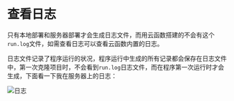 # 查看日志

只有本地部署和服务器部署才会生成日志文件，而用云函数搭建的不会有这个`run.log`文件，如需查看日志可以查看云函数内置的日志。

日志文件记录了程序运行的状况，程序运行中生成的所有记录都会保存在日志文件中，第一次克隆项目时，不会看到`run.log`日志文件，而在程序第一次运行时才会生成，下面看一下我在服务器上的日志：

![日志](https://s1.ax1x.com/2020/07/15/UdnjMt.png)
